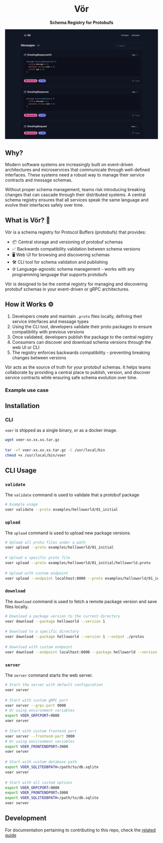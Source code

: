 <div align="center">
  <h1>Vör</h1>
  <p><strong>Schema Registry for Protobufs</strong></p>
  <img src="./docs/images/list-messages-view.png" alt="Vör UI" width="800">
</div>

## Why?

Modern software systems are increasingly built on event-driven architectures and microservices that communicate through
well-defined interfaces. These systems need a robust way to manage their service contracts and message schemas.

Without proper schema management, teams risk introducing breaking changes that can cascade through their distributed
systems. A central schema registry ensures that all services speak the same language and evolve their interfaces safely
over time.

## What is Vör? 🌟

Vör is a schema registry for Protocol Buffers (protobufs) that provides:

- 📦 Central storage and versioning of protobuf schemas
- ✅ Backwards compatibility validation between schema versions
- 🖥️ Web UI for browsing and discovering schemas
- 🛠️ CLI tool for schema validation and publishing
- 🌐 Language-agnostic schema management - works with any programming language that supports protobufs

Vör is designed to be the central registry for managing and discovering protobuf schemas in your event-driven or gRPC
architectures.

## How it Works ⚙️

1. Developers create and maintain `.proto` files locally, defining their service interfaces and message types
2. Using the CLI tool, developers validate their proto packages to ensure compatibility with previous versions
3. Once validated, developers publish the package to the central registry
4. Consumers can discover and download schema versions through the web UI or CLI
5. The registry enforces backwards compatibility - preventing breaking changes between versions

Vör acts as the source of truth for your protobuf schemas. It helps teams collaborate by providing a central place to
publish, version, and discover service contracts while ensuring safe schema evolution over time.

### Example use case

## Installation

### CLI

`voer` is shipped as a single binary, or as a docker image.

```bash
wget voer-xx.xx.xx.tar.gz

tar -xf voer-xx.xx.xx.tar.gz -C /usr/local/bin
chmod +x /usr/local/bin/voer
```

## CLI Usage

### `validate`

The `validate` command is used to validate that a protobuf package

```bash
# Example usage
voer validate --proto examples/helloworld/01_initial
```

### `upload`

The `upload` command is used to upload new package versions.

```bash
# Upload all proto files under a path
voer upload --proto examples/helloworld/01_initial

# Upload a specific proto file
voer upload --proto examples/helloworld/01_initial/helloworld.proto

# Upload with custom endpoint
voer upload --endpoint localhost:8000 --proto examples/helloworld/01_initial
```

### `download`

The `download` command is used to fetch a remote package version and save files locally.

```bash
# Download a package version to the current directory
voer download --package helloworld --version 1

# Download to a specific directory
voer download --package helloworld --version 1 --output ./protos

# Download with custom endpoint
voer download --endpoint localhost:8000 --package helloworld --version 1
```

### `server`

The `server` command starts the web server.

```bash
# Start the server with default configuration
voer server

# Start with custom gRPC port
voer server --grpc-port 9000
# Or using environment variables
export VOER_GRPCPORT=9000
voer server

# Start with custom frontend port
voer server --frontend-port 3000
# Or using environment variables
export VOER_FRONTENDPORT=3000
voer server

# Start with custom database path
export VOER_SQLITEDBPATH=/path/to/db.sqlite
voer server

# Start with all custom options
export VOER_GRPCPORT=9000
export VOER_FRONTENDPORT=3000
export VOER_SQLITEDBPATH=/path/to/db.sqlite
voer server
```

## Development

For documentation pertaining to contributing to this repo, check the [related guide](./docs/01_development.md)
